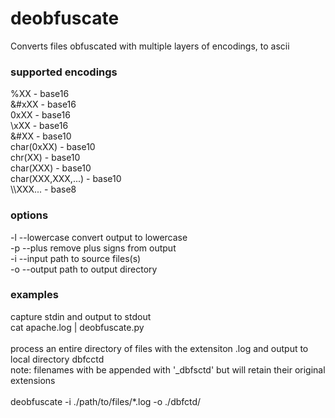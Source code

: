 # deobfuscate
Converts files obfuscated with multiple layers of encodings, to ascii<br>

### supported encodings
%XX - base16<br>
&#xXX - base16<br>
0xXX - base16<br>
\\xXX - base16<br>
&#XX - base10<br>
char(0xXX) - base10<br>
chr(XX) - base10<br>
char(XXX) - base10<br>
char(XXX,XXX,...) - base10<br>
\\\\XXX... - base8<br>


### options
-l --lowercase convert output to lowercase<br>
-p --plus remove plus signs from output<br>
-i --input path to source files(s)<br>
-o --output path to output directory

### examples
capture stdin and output to stdout<br>
    cat apache.log | deobfuscate.py<br>
<br>
process an entire directory of files with the extensiton .log and output to local directory dbfcctd<br>
  note: filenames with be appended with '_dbfsctd' but will retain their original extensions<br>     
    deobfuscate -i ./path/to/files/*.log -o ./dbfctd/ 

